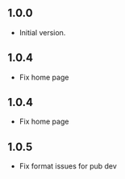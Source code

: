 ## 1.0.0

- Initial version.

## 1.0.4

- Fix home page

## 1.0.4

- Fix home page

## 1.0.5

- Fix format issues for pub dev
